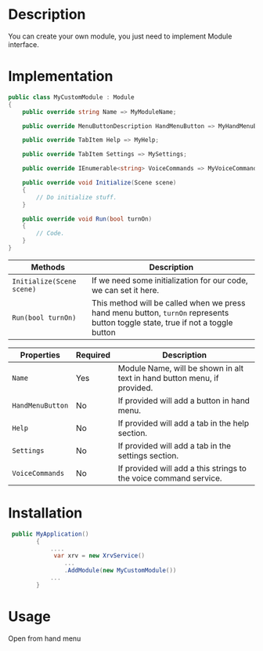 # Description

You can create your own module, you just need to implement Module interface.

# Implementation

```csharp
public class MyCustomModule : Module
{
    public override string Name => MyModuleName;

    public override MenuButtonDescription HandMenuButton => MyHandMenuButton;

    public override TabItem Help => MyHelp;

    public override TabItem Settings => MySettings;

    public override IEnumerable<string> VoiceCommands => MyVoiceCommands;

    public override void Initialize(Scene scene)
    {
        // Do initialize stuff.
    }

    public override void Run(bool turnOn)
    {
        // Code.
    }
}
```

| Methods                   | Description                                                                                                                     |
| ------------------------- | ------------------------------------------------------------------------------------------------------------------------------- |
| `Initialize(Scene scene)` | If we need some initialization for our code, we can set it here.                                                                |
| `Run(bool turnOn)`        | This method will be called when we press hand menu button, `turnOn` represents button toggle state, true if not a toggle button |

| Properties       | Required | Description                                                              |
| ---------------- | -------- | ------------------------------------------------------------------------ |
| `Name`           | Yes      | Module Name, will be shown in alt text in hand button menu, if provided. |
| `HandMenuButton` | No       | If provided will add a button in hand menu.                              |
| `Help`           | No       | If provided will add a tab in the help section.                          |
| `Settings`       | No       | If provided will add a tab in the settings section.                      |
| `VoiceCommands`  | No       | If provided will add a this strings to the voice command service.        |

# Installation

```csharp
 public MyApplication()
        {
            ....
             var xrv = new XrvService()
                ...
                .AddModule(new MyCustomModule())
            ...
        }
```

# Usage

Open from hand menu
